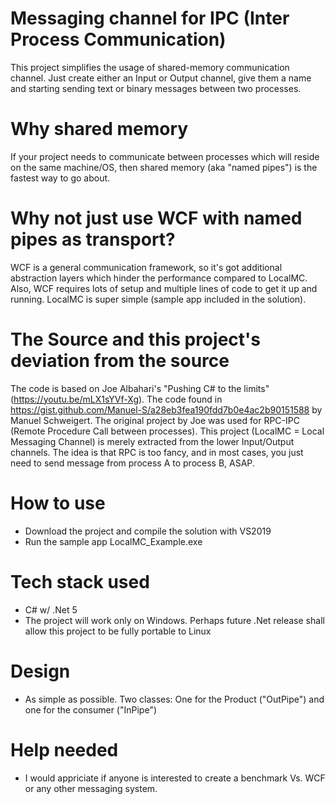 # Messaging channel for IPC (Inter Process Communication)
This project simplifies the usage of shared-memory communication channel. Just create either an Input or Output channel, give them a name and starting sending text or binary messages between two processes.

# Why shared memory
If your project needs to communicate between processes which will reside on the same machine/OS, then shared memory (aka "named pipes") is the fastest way to go about.

# Why not just use WCF with named pipes as transport?
WCF is a general communication framework, so it's got additional abstraction layers which hinder the performance compared to LocalMC. Also, WCF requires lots of setup and multiple lines of code to get it up and running. LocalMC is super simple (sample app included in the solution).

# The Source and this project's deviation from the source
The code is based on Joe Albahari's "Pushing C# to the limits" (https://youtu.be/mLX1sYVf-Xg). The code found in https://gist.github.com/Manuel-S/a28eb3fea190fdd7b0e4ac2b90151588 by Manuel Schweigert.
The original project by Joe was used for RPC-IPC (Remote Procedure Call between processes). This project (LocalMC = Local Messaging Channel) is merely extracted from the lower Input/Output channels. The idea is that RPC is too fancy, and in most cases, you just need to send message from process A to process B, ASAP.

# How to use
- Download the project and compile the solution with VS2019
- Run the sample app LocalMC_Example.exe
 
# Tech stack used
- C# w/ .Net 5
- The project will work only on Windows. Perhaps future .Net release shall allow this project to be fully portable to Linux

# Design
- As simple as possible. Two classes: One for the Product ("OutPipe") and one for the consumer ("InPipe")

# Help needed
- I would appriciate if anyone is interested to create a benchmark Vs. WCF or any other messaging system.

